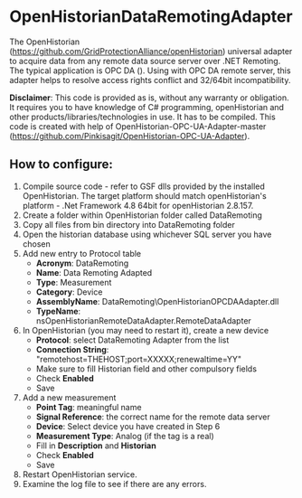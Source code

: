 # OpenHistorianDataRemotingAdapter
The OpenHistorian (https://github.com/GridProtectionAlliance/openHistorian) universal adapter to acquire data from any remote data source server over .NET Remoting.
The typical application is OPC DA (). Using with OPC DA remote server, this adapter helps to resolve access rights conflict and 32/64bit incompatibility.

**Disclaimer**: This code is provided as is, without any warranty or obligation. It requires you to have knowledge of C# programming, openHistorian and other products/libraries/technologies in use. It has to be compiled.
This code is created with help of OpenHistorian-OPC-UA-Adapter-master (https://github.com/Pinkisagit/OpenHistorian-OPC-UA-Adapter).

## How to configure:
1. Compile source code - refer to GSF dlls provided by the installed OpenHistorian. The target platform should match openHistorian's platform - .Net Framework 4.8 64bit for openHistorian 2.8.157.
2. Create a folder within OpenHistorian folder called DataRemoting
3. Copy all files from bin directory into DataRemoting folder
4. Open the historian database using whichever SQL server you have chosen
5. Add new entry to Protocol table
    - **Acronym**: DataRemoting
    - **Name**: Data Remoting Adapted
    - **Type**: Measurement
    - **Category**: Device
    - **AssemblyName**: DataRemoting\OpenHistorianOPCDAAdapter.dll
    - **TypeName**: nsOpenHistorianRemoteDataAdapter.RemoteDataAdapter
6.  In OpenHistorian (you may need to restart it), create a new device
    - **Protocol**: select DataRemoting Adapter from the list
    - **Connection String**: "remotehost=THEHOST;port=XXXXX;renewaltime=YY"
    - Make sure to fill Historian field and other compulsory fields
    - Check **Enabled**
    - Save
7. Add a new measurement
    - **Point Tag**: meaningful name
    - **Signal Reference**: the correct name for the remote data server
    - **Device**: Select device you have created in Step 6
    - **Measurement Type**: Analog (if the tag is a real)
    - Fill in **Description** and **Historian**
    - Check **Enabled**
    - Save
8. Restart OpenHistorian service.
9. Examine the log file to see if there are any errors.
